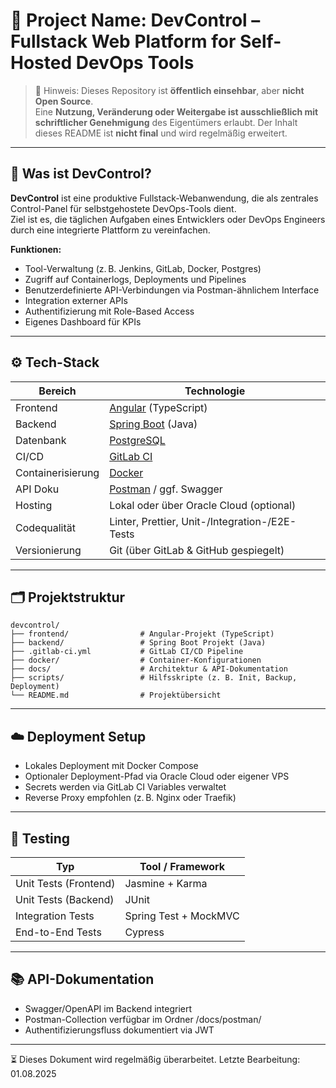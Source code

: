 # 🚀 Project Name: DevControl – Fullstack Web Platform for Self-Hosted DevOps Tools

> 📌 Hinweis: Dieses Repository ist **öffentlich einsehbar**, aber **nicht Open Source**.  
> Eine **Nutzung, Veränderung oder Weitergabe ist ausschließlich mit schriftlicher Genehmigung** des Eigentümers erlaubt.
> Der Inhalt dieses README ist **nicht final** und wird regelmäßig erweitert.
---

## 🧠 Was ist DevControl?

**DevControl** ist eine produktive Fullstack-Webanwendung, die als zentrales Control-Panel für selbstgehostete DevOps-Tools dient.  
Ziel ist es, die täglichen Aufgaben eines Entwicklers oder DevOps Engineers durch eine integrierte Plattform zu vereinfachen.

**Funktionen:**
- Tool-Verwaltung (z. B. Jenkins, GitLab, Docker, Postgres)
- Zugriff auf Containerlogs, Deployments und Pipelines
- Benutzerdefinierte API-Verbindungen via Postman-ähnlichem Interface
- Integration externer APIs
- Authentifizierung mit Role-Based Access
- Eigenes Dashboard für KPIs

---

## ⚙️ Tech-Stack

| Bereich         | Technologie              |
|----------------|--------------------------|
| Frontend       | [Angular](https://angular.io/) (TypeScript) |
| Backend        | [Spring Boot](https://spring.io/projects/spring-boot) (Java) |
| Datenbank      | [PostgreSQL](https://www.postgresql.org/) |
| CI/CD          | [GitLab CI](https://docs.gitlab.com/ee/ci/) |
| Containerisierung | [Docker](https://www.docker.com/) |
| API Doku       | [Postman](https://www.postman.com/) / ggf. Swagger |
| Hosting        | Lokal oder über Oracle Cloud (optional) |
| Codequalität   | Linter, Prettier, Unit-/Integration-/E2E-Tests |
| Versionierung  | Git (über GitLab & GitHub gespiegelt) |

---

## 🗂️ Projektstruktur

```plaintext
devcontrol/
├── frontend/                # Angular-Projekt (TypeScript)
├── backend/                 # Spring Boot Projekt (Java)
├── .gitlab-ci.yml           # GitLab CI/CD Pipeline
├── docker/                  # Container-Konfigurationen
├── docs/                    # Architektur & API-Dokumentation
├── scripts/                 # Hilfsskripte (z. B. Init, Backup, Deployment)
└── README.md                # Projektübersicht
```
---
## ☁️ Deployment Setup

- Lokales Deployment mit Docker Compose
- Optionaler Deployment-Pfad via Oracle Cloud oder eigener VPS
- Secrets werden via GitLab CI Variables verwaltet
- Reverse Proxy empfohlen (z. B. Nginx oder Traefik)

---

## 🧪 Testing
| Typ                   | Tool / Framework      |
| --------------------- | --------------------- |
| Unit Tests (Frontend) | Jasmine + Karma       |
| Unit Tests (Backend)  | JUnit                 |
| Integration Tests     | Spring Test + MockMVC |
| End-to-End Tests      | Cypress               |

---

## 📚 API-Dokumentation

- Swagger/OpenAPI im Backend integriert
- Postman-Collection verfügbar im Ordner /docs/postman/
- Authentifizierungsfluss dokumentiert via JWT

---

⏳ Dieses Dokument wird regelmäßig überarbeitet.
Letzte Bearbeitung: 01.08.2025
